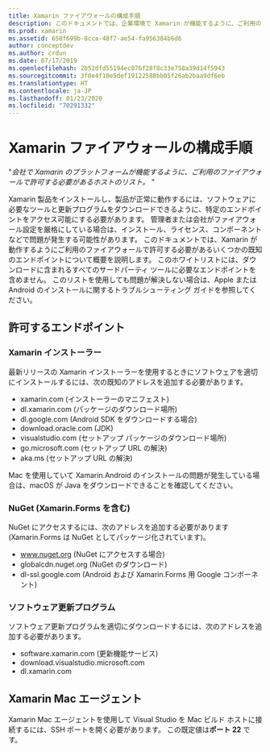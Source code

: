```yaml
---
title: Xamarin ファイアウォールの構成手順
description: このドキュメントでは、企業環境で Xamarin が機能するように、ご利用のファイアウォールで許可する必要があるホストのリストを示します。
ms.prod: xamarin
ms.assetid: 658f699b-8cca-48f7-ae54-fa956384b6d6
author: conceptdev
ms.author: crdun
ms.date: 07/17/2019
ms.openlocfilehash: 2b52dfd55194ec076f28f8c33e758a39d14f5943
ms.sourcegitcommit: 3f0e4f10e5def19122588bb05f26ab2baa9df6eb
ms.translationtype: HT
ms.contentlocale: ja-JP
ms.lasthandoff: 01/23/2020
ms.locfileid: "70291332"
---
```

# <a name="xamarin-firewall-configuration-instructions"></a>Xamarin ファイアウォールの構成手順

"_会社で Xamarin のプラットフォームが機能するように、ご利用のファイアウォールで許可する必要があるホストのリスト。_ "

Xamarin 製品をインストールし、製品が正常に動作するには、ソフトウェアに必要なツールと更新プログラムをダウンロードできるように、特定のエンドポイントをアクセス可能にする必要があります。 管理者または会社がファイアウォール設定を厳格にしている場合は、インストール、ライセンス、コンポーネントなどで問題が発生する可能性があります。 このドキュメントでは、Xamarin が動作するようにご利用のファイアウォールで許可する必要があるいくつかの既知のエンドポイントについて概要を説明します。 このホワイトリストには、ダウンロードに含まれるすべてのサードパーティ ツールに必要なエンドポイントを含めません。 このリストを使用しても問題が解決しない場合は、Apple または Android のインストールに関するトラブルシューティング ガイドを参照してください。

## <a name="endpoints-to-allow"></a>許可するエンドポイント

### <a name="xamarin-installer"></a>Xamarin インストーラー

最新リリースの Xamarin インストーラーを使用するときにソフトウェアを適切にインストールするには、次の既知のアドレスを追加する必要があります。

- xamarin.com (インストーラーのマニフェスト)
- dl.xamarin.com (パッケージのダウンロード場所)
- dl.google.com (Android SDK をダウンロードする場合)
- download.oracle.com (JDK)
- visualstudio.com (セットアップ パッケージのダウンロード場所)
- go.microsoft.com (セットアップ URL の解決)
- aka.ms (セットアップ URL の解決)

Mac を使用していて Xamarin.Android のインストールの問題が発生している場合は、macOS が Java をダウンロードできることを確認してください。

### <a name="nuget-including-xamarinforms"></a>NuGet (Xamarin.Forms を含む)

NuGet にアクセスするには、次のアドレスを追加する必要があります (Xamarin.Forms は NuGet としてパッケージ化されています)。

- www.nuget.org (NuGet にアクセスする場合)
- globalcdn.nuget.org (NuGet のダウンロード)
- dl-ssl.google.com (Android および Xamarin.Forms 用 Google コンポーネント)

### <a name="software-updates"></a>ソフトウェア更新プログラム

ソフトウェア更新プログラムを適切にダウンロードするには、次のアドレスを追加する必要があります。

- software.xamarin.com (更新機能サービス)
- download.visualstudio.microsoft.com
- dl.xamarin.com

## <a name="xamarin-mac-agent"></a>Xamarin Mac エージェント

Xamarin Mac エージェントを使用して Visual Studio を Mac ビルド ホストに接続するには、SSH ポートを開く必要があります。 この既定値は**ポート 22** です。
